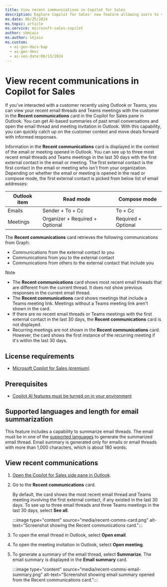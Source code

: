 ```yaml
---
title: View recent communications in Copilot for Sales
description: Explore Copilot for Sales' new feature allowing users to view recent communications, including emails and Teams meetings, with external contacts.
ms.date: 06/25/2024
ms.topic: article
ms.service: microsoft-sales-copilot
author: sbmjais
ms.author: shjais
ms.custom:
  - ai-gen-docs-bap
  - ai-gen-desc
  - ai-seo-date:06/13/2024
---
```


# View recent communications in Copilot for Sales

If you've interacted with a customer recently using Outlook or Teams, you can view your recent email threads and Teams meetings with the customer in the **Recent communications** card in the Copilot for Sales pane in Outlook. You can get AI-based summaries of past email conversations and open the email thread and meeting invitation in Outlook. With this capability, you can quickly catch up on the customer context and move deals forward with informed responses.

Information in the **Recent communications** card is displayed in the context of the email or meeting opened in Outlook. You can see up to three most recent email threads and Teams meetings in the last 30 days with the first external contact in the email or meeting. The first external contact is the first contact in the email or meeting who isn't from your organization. Depending on whether the email or meeting is opened in the read or compose mode, the first external contact is picked from below list of email addresses:

|Outlook item|Read mode|Compose mode|
|---|---|---|
|Emails|Sender + To + Cc|To + Cc|
|Meetings|Organizer + Required + Optional|Required + Optional|

The **Recent communications** card retrieves the following communications from Graph:
- Communications from the external contact to you 
- Communications from you to the external contact 
- Communications from others to the external contact that include you 

> [!NOTE]
> - The **Recent communications** card shows most recent email threads that are different from the current thread. It does not show previous responses in the current email thread.
> - The **Recent communications** card shows meetings that include a Teams meeting link. Meetings without a Teams meeting link aren't shown in the card.
> - If there are no recent email threads or Teams meetings with the first external contact in the last 30 days, the **Recent communications** card is not displayed.
> - Recurring meetings are not shown in the **Recent communications** card. However, the card shows the first instance of the recurring meeting if it's within the last 30 days.

## License requirements

- [Microsoft Copilot for Sales (premium)](https://www.microsoft.com/ai/microsoft-sales-copilot#featuresandpricing)

## Prerequisites

- [Copilot AI features must be turned on in your environment](suggested-replies.md)

## Supported languages and length for email summarization

This feature includes a capability to summarize email threads. The email must be in one of the [supported languages](supported-languages.md#ai-in-copilot-for-sales) to generate the summarized email thread. Email summary is generated only for emails or email threads with more than 1,000 characters, which is about 180 words.

## View recent communications

1. [Open the Copilot for Sales side pane in Outlook](open-app.md#access-copilot-for-sales-in-outlook).

1. Go to the **Recent communications** card.

    By default, the card shows the most recent email thread and Teams meeting involving the first external contact, if any existed in the last 30 days. To see up to three email threads and three Teams meetings in the last 30 days, select **See all**.

    :::image type="content" source="media/recent-comms-card.png" alt-text="Screenshot showing the Recent communications card.":::

1. To open the email thread in Outlook, select **Open email**.

1. To open the meeting invitation in Outlook, select **Open meeting**.

1. To generate a summary of the email thread, select **Summarize**. The email summary is displayed in the **Email summary** card.

    :::image type="content" source="media/recent-comms-email-summary.png" alt-text="Screenshot showing email summary opened from the Recent communications card.":::
    

